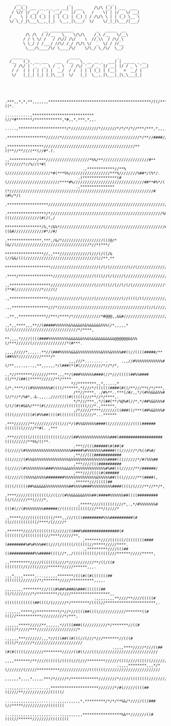 
         __ _                   _                _ _               
        /__(_) ___ __ _ _ __ __| | ___     /\/\ (_) | ___  ___     
       / \// |/ __/ _` | '__/ _` |/ _ \   /    \| | |/ _ \/ __|    
      / _  \ | (_| (_| | | | (_| | (_) | / /\/\ \ | | (_) \__ \    
      \/ \_/_|\___\__,_|_|  \__,_|\___/  \/    \/_|_|\___/|___/    
                                                                                                         
                     __ __________          _   _____  __                
             /\ /\  / //__   \_   \/\/\    /_\ /__   \/__\               
            / / \ \/ /   / /\// /\/    \  //_\\  / /\/_\                 
            \ \_/ / /___/ //\/ /_/ /\/\ \/  _  \/ / //__                 
             \___/\____/\/ \____/\/    \/\_/ \_/\/  \__/                 
                                                                                                         
       _____ _                  _____                _             
      /__   (_)_ __ ___   ___  /__   \_ __ __ _  ___| | _____ _ __ 
        / /\/ | '_ ` _ \ / _ \   / /\/ '__/ _` |/ __| |/ / _ \ '__|
       / /  | | | | | | |  __/  / /  | | | (_| | (__|   <  __/ |   
       \/   |_|_| |_| |_|\___|  \/   |_|  \__,_|\___|_|\_\___|_|                                                                                                                        




                                       .***,,*,*,**,,,,,,,*********************************************/((/***,,*((*.                       
                                         ...........,***************************(//*#*******/************,*#,,*,***,*,,.                    
                                            .....,*********************/*////////////*///////*/*/*/*//***/***,*,,,,,,,/#*.                  
                                             .*****************//////*//////////////////////////////////*/**//####//#/(*/.,                 
                                           ,****************////////////////////////////////////////**((**//**///(**(//#*.(.                
                                        .,************/***///////////////////*%%/**////////////////////#**(*//////*//%//(*#(                
                                      .,************//**%(///////////////////*#(***%%//////////////////***%////////%##*/(%*/.               
                                    .(***************(#(///////////////////////****#%///////////////////////////////##**#%*/(               
                                   .,***************(*///////////////////////////////////////////////////////////////#(#%/*/(               
                                  .******************/////////////////////////////////////////////////////////////////##//*##               
                                 .*****************/*/////////////////////////////////////////////////%&(((////////////(#(/(,/              
                                 ****************/%,*/&%*///////////////////(//////////////////////////#((&#/////////////#*//#/             
                                ,***************,***,/&/*//////////////////(((@/*(&//(////////////////////////////////*//*(***/             
                                *****************//,,***/////////////(///(/((/&(//&&/(((///////////////////////////////(//**,**             
                                ********************/////////////////////(/(/(////////(//(////////////////////////////******,,,             
                               .****/***************//////////////////((((//(/(////(//////////////////(&*,////////////*///(*/*.             
                               .,******************///////////////////(///(((//(//(/(/(//////////////*%(**#(///////////*////(/              
                               .,*****************//////////////(/////(///////////(//((((/((///////////***@*/////////////**/**              
                               .,,****************///*///////////////////////////////////////(//(////////////////////******/*,              
                               .,**,,************//***/****/*////////////*#@@@,,&&#///////////////////////////////////****/*,               
                               .,*,,****,,,**//(#####%%%%%%&%&&&&%&%&&&&&%%%(/*,,,,,*(//(////////////////////////////*/****,                
                                **,,,,*////((((####%%%%%%%%%&&&&&&%%&%&&&&&&&&&&@@@@@@&&%%(/***//////(///////////////*(#***.                
                                ,,,,/////*,.,,..**//(###%%%%%&&&%%%%%%%%%%&%%%&%%%%##((//((((#####/**(##%%*//////////****/*                 
                                ,,,///*........ .      .,,//#%%%%%%%%%%%%#(/**,,,.,,..,,**,,,,,,*/(###(*(#(//////////*//*/*,                
                                .,*//*******///////****,,,**/(###%%%%%%####(//*///(((((##%%####((/**/(##((*****//////**/****                
                                 *//********,,*,....,*(/*,****/((#%%%%%%%%#((((/******,*(///*/((((((####(#((/**///**(/*/***,                
                                  /**//****, ./#%**..***(/#/,,*/(#%%&&&%%#(//*//*/%#*,.&.,,,.,////((((#((((((///**//*/****,.                
                                  */*///***,,*/(##(**/%@%#(//*,*/##%&&%%%#(/(/(#(#&&%/***(#(/////////(((((((((///*.,******,                 
                                  ,/*/////****///////((###((/***(##%&&%%%#((((////((((#(#%%##((((#((((((((((/////*...******                 
                                  .***///////**/////////(((///*/(#%%&%%%%%####((//////////((((######((((((((/////**#(. ,***                 
                                  .***///((((/(((((((((((((////(##%%%%%%%%%%%%%%###(###################((((//////**%%/((**.                 
                                  .***//(((######(#(##(#((/////(#%%%%%%%%%%%%%%%%%%%%#####%#%%%%%%%#####(((//////*/%((#%#/                  
                                  ,**///(((############(((/////(#%%&%%%%%%%%%%%%%%%&%%%%%%%%%%%%%%%%####(((//////*/#(%%%##                  
                                  ,***////(((##########((/////(#%%%%%%%%%###%%%%%&&&%%%%%%%%%%%%%%%#%##(((//////**/######/                  
                                  ,***////((((#(######((/////((%%%%&%%%%########%%%%%%%%%%%%%%&%%%%%##((((//////**(####(,                   
                                  .******///(((((##((((/(((((##%&&&&&%%%%%%%%%%##%%%%####%%%%%%%%%####((((/(////**//**/*,                   
                                   ,****/////(((((((((//((//(#%%&&&&&&%%%##(#####%%%%%%##((((#########((/(//////**(////*,                   
                                    ,*****////(((((((///*,.,*/#%%%%%%%#(((#(//(#%%%%%%%%######//((((((((((((///***/(////*                   
                                    .,*****////((((((((((/***,,///((((#########%%%##########(#((//((((((((((/****/(/////*                   
                                     ,*******/////(((((((((//////((###%################(#((((((((/(((((((((//****//////**,                  
                                      ,*******////((((((/((((((((####(########%#%#%%%##((///(/(((((/((((((//*****/////****.                 
                                      .,*********////(((##((###########%%#####((((//*,,/((((((((((/(((((///******/////*****,                
                                       .,*********/////(((((((////*///////////**/((/((#((((((((/(//((/////******/////******,,,.             
                                        .,,*,,,,*****,...,,,,,,*******/(((#((#(((((((##(((((((////////*/*******/////**********,,,,.         
                                          ,,,,,,,,********///(((#%##%###&%###(((((((##((/(////////*/*********/(////*****************,,      
                                           .,,,,,,,,**////**////(((((#(((((((((((((##((((/(//////*/********/((((//**********************,.  
                                             ..,,,,,*****//**********/*//*//((((##((((////////////*******((#(((//***********//////////*/***,
                                                .,,,,,*****/////**,,,,,,*//(((###((//////////*/*******//((#((((/*/////***//////////////////*
                                                  .,,,,,***///////,,,*//(((##((#(((//(///*///*******//(((#((((/*//////*/////////////////////
                                                   .,,,,****/////*///((##(#(#(((((////////********/////((#((///(((//////////////////////////
                                                    ,,,,*******/**////((((((/(((((//(///********//////((((////((((((////////////////////////
                                                     .,,,,********,,,*/*(///////(/////**********/////////////(((((((////////////////////////
                                                     ,,,,,,*,,,,*,,,,,***/*/////*/************////////*/////((((((((////////////////////////
                                                   ..,,,,,,..,.......,,*********************///////*/#(/////((((##((////**////////////(((((/
                                                ...,,,,,,,,,,,.........,,,,,,,,,,*,*********/*/*/**%&/*/////(((###(//*****///////////(((((((
                                              ...,,,,,,,,,,,,,,,,,.....,,,,,,,,,*****************%&**///////((#((((//******////////((((((((



                                                                                                         
